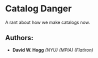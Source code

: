 # Catalog Danger
A rant about how we make catalogs now.

## Authors:
- **David W. Hogg** *(NYU) (MPIA) (Flatiron)*
